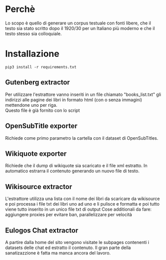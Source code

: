 # Perchè

Lo scopo è quello di generare un corpus testuale con fonti libere, che il testo sia stato scritto dopo il 1920/30 per un Italiano più moderno e che il testo stesso sia colloquiale.

# Installazione

`pip3 install -r requirements.txt`

## Gutenberg extractor

Per utilizzare l'estrattore vanno inseriti in un file chiamato "books_list.txt" gli indirizzi alle pagine dei libri in formato html (con o senza immagini) mettendone uno per riga.  
Questo file è già fornito con lo script

## OpenSubTitle exporter

Richiede come primo parametro la cartella con il dataset di OpenSubTitles.

## Wikiquote exporter

Richiede che il dump di wikiquote sia scaricato e il file xml estratto. In automatico estrarra il contenuto generando un nuovo file di testo.

## Wikisource extractor
L'estrattore utilizza una lista con il nome dei libri da scaricare da wikisource e poi processa i file txt dei libri uno ad uno e li pulisce e formatta e poi tutto viene tutto inserito in un unico file txt di output
Cose additionali da fare: aggiungere proxies per evitare ban, parallelizzare per velocità

## Eulogos Chat extractor
A partire dalla home del sito vengono visitate le subpages contenenti i datasets delle chat ed estratto il contenuto. Il gran parte della sanatizazzione è fatta ma manca ancora del lavoro.